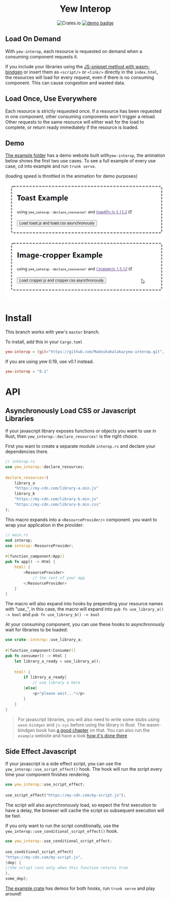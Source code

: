 <div style="text-align: center;">
<h1>Yew Interop</h1>
<img alt="Crates.io" src="https://img.shields.io/crates/v/yew-interop">
<a href="https://madoshakalaka.github.io/yew-interop"><img alt="demo badge" src="https://img.shields.io/badge/demo-up-brightgreen"/></a>
</div>

## Load On Demand

With `yew-interop`, each resource is requested on demand when a consuming component requests it.

If you include your libraries using the
[JS-snippet method with wasm-bindgen](https://rustwasm.github.io/wasm-bindgen/reference/js-snippets.html)
or insert them as `<script/>` or `<link/>` directly in the `index.html`,
the resources will load for every request,
even if there is no consuming component.
This can cause congestion and wasted data.


## Load Once, Use Everywhere

Each resource is strictly requested once.
If a resource has been requested in one component,
other consuming components won't trigger a reload.
Other requests to the same resource will either wait for the load to complete,
or return ready immediately if the resource is loaded.


## Demo

[The example folder](https://github.com/Madoshakalaka/yew-interop/tree/master/example) 
has a demo website built with`yew-interop`,
the animation below shows the first two use cases.
To see a full example of every use case,
cd into example and run `trunk serve`.

(loading speed is throttled in the animation for demo purposes)

![yew interop demo animation](https://raw.githubusercontent.com/Madoshakalaka/warehouse/master/images/yew-interop-demo.gif)

# Install

This branch works with yew's `master` branch.

To install, add this in your `Cargo.toml`

```toml
yew-interop = {git="https://github.com/Madoshakalaka/yew-interop.git", branch="master"}
```

If you are using yew 0.19, use v0.1 instead.

```toml
yew-interop = "0.1"
```

# API

## Asynchronously Load CSS or Javascript Libraries

If your javascript library exposes functions or objects you want to use in Rust,
then `yew_interop::declare_resources!` is the right choice.

First you want to create a separate module `interop.rs` and declare your dependencies there.

```rust
// interop.rs
use yew_interop::declare_resources;

declare_resources!(
    library_a
    "https://my-cdn.com/library-a.min.js"
    library_b
    "https://my-cdn.com/library-b.min.js"
    "https://my-cdn.com/library-b.min.css"
);
```

This macro expands into a `<ResourceProvider/>` component.
you want to wrap your application in the provider:

```rust
// main.rs
mod interop;
use interop::ResourceProvider;

#[function_component(App)]
pub fn app() -> Html {
    html! {
        <ResourceProvider>
            // the rest of your app
        </ResourceProvider>
    }
}
```

The macro will also expand into hooks by prepending your resource names with "_use__", in this case,
the macro will expand into `pub fn use_library_a() -> bool` and `pub fn use_library_b() -> bool`

At your consuming component, you can use these hooks to asynchronously wait for libraries to be loaded:

```rust
use crate::interop::use_library_a;

#[function_component(Consumer)]
pub fn consumer() -> Html {
    let library_a_ready = use_library_a();

    html! {
        if library_a_ready{
            // use library a here
        }else{
            <p>"please wait..."</p>
        }
    }
}
```

>For javascript libraries,
you will also need to write some stubs using `wasm-bindgen` and `js-sys` before using the library in Rust.
The wasm-bindgen book has [a good chapter](https://rustwasm.github.io/wasm-bindgen/examples/import-js.html) on that.
You can also run the `example` website and have a look [how it's done there](https://github.com/Madoshakalaka/yew-interop/blob/master/example/src/interop.rs)

## Side Effect Javascript

If your javascript is a side effect script,
you can use the `yew_interop::use_script_effect()` hook.
The hook will run the script every time your component finishes rendering.

```rust
use yew_interop::use_script_effect;

use_script_effect("https://my-cdn.com/my-script.js");
```

The script will also asynchronously load,
so expect the first execution to have a delay,
the browser will cache the script so subsequent execution will be fast.

If you only want to run the script conditionally,
use the `yew_interop::use_conditional_script_effect()` hook.

```rust
use yew_interop::use_conditional_script_effect;

use_conditional_script_effect(
"https://my-cdn.com/my-script.js",
|dep| {
//the script runs only when this function returns true
},
some_dep);
```

[The example crate](https://github.com/Madoshakalaka/yew-interop/tree/master/example)
has demos for both hooks, run `trunk serve` and play around!
